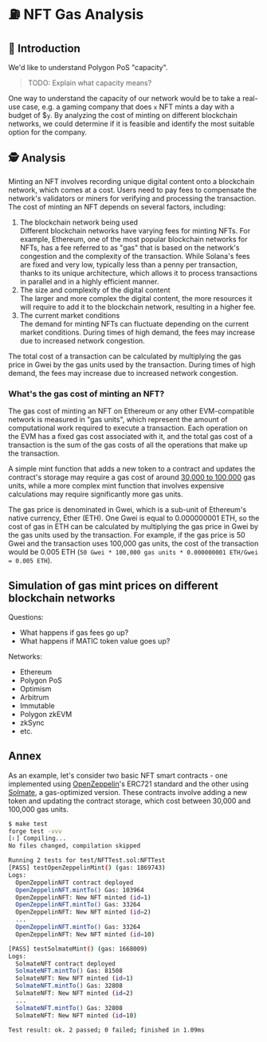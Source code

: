 # ⛽️ NFT Gas Analysis

## 📌 Introduction

We'd like to understand Polygon PoS "capacity".

> TODO: Explain what capacity means?

One way to understand the capacity of our network would be to take a real-use case, e.g. a gaming company that does `x` NFT mints a day with a budget of $`y`. By analyzing the cost of minting on different blockchain networks, we could determine if it is feasible and identify the most suitable option for the company.

## 🕵️ Analysis

Minting an NFT involves recording unique digital content onto a blockchain network, which comes at a cost. Users need to pay fees to compensate the network's validators or miners for verifying and processing the transaction. The cost of minting an NFT depends on several factors, including:

1. The blockchain network being used  
  Different blockchain networks have varying fees for minting NFTs. For example, Ethereum, one of the most popular blockchain networks for NFTs, has a fee referred to as "gas" that is based on the network's congestion and the complexity of the transaction. While Solana's fees are fixed and very low, typically less than a penny per transaction, thanks to its unique architecture, which allows it to process transactions in parallel and in a highly efficient manner.
2. The size and complexity of the digital content  
  The larger and more complex the digital content, the more resources it will require to add it to the blockchain network, resulting in a higher fee.
3. The current market conditions  
  The demand for minting NFTs can fluctuate depending on the current market conditions. During times of high demand, the fees may increase due to increased network congestion.

The total cost of a transaction can be calculated by multiplying the gas price in Gwei by the gas units used by the transaction. During times of high demand, the fees may increase due to increased network congestion.

### What's the gas cost of minting an NFT?

The gas cost of minting an NFT on Ethereum or any other EVM-compatible network is measured in "gas units", which represent the amount of computational work required to execute a transaction. Each operation on the EVM has a fixed gas cost associated with it, and the total gas cost of a transaction is the sum of the gas costs of all the operations that make up the transaction.

A simple mint function that adds a new token to a contract and updates the contract's storage may require a gas cost of around [30,000 to 100,000](#annex) gas units, while a more complex mint function that involves expensive calculations may require significantly more gas units.

The gas price is denominated in Gwei, which is a sub-unit of Ethereum's native currency, Ether (ETH). One Gwei is equal to 0.000000001 ETH, so the cost of gas in ETH can be calculated by multiplying the gas price in Gwei by the gas units used by the transaction. For example, if the gas price is 50 Gwei and the transaction uses 100,000 gas units, the cost of the transaction would be 0.005 ETH (`50 Gwei * 100,000 gas units * 0.000000001 ETH/Gwei = 0.005 ETH`).

## Simulation of gas mint prices on different blockchain networks

Questions:
- What happens if gas fees go up?
- What happens if MATIC token value goes up?

Networks:
- Ethereum
- Polygon PoS
- Optimism
- Arbitrum
- Immutable
- Polygon zkEVM
- zkSync
- etc.

## Annex

As an example, let's consider two basic NFT smart contracts - one implemented using [OpenZeppelin](https://github.com/OpenZeppelin/openzeppelin-contracts/blob/master/contracts/token/ERC721/ERC721.sol)'s ERC721 standard and the other using [Solmate](https://github.com/transmissions11/solmate/blob/main/src/tokens/ERC721.sol), a gas-optimized version. These contracts involve adding a new token and updating the contract storage, which cost between 30,000 and 100,000 gas units.

```sh
$ make test
forge test -vvv
[⠆] Compiling...
No files changed, compilation skipped

Running 2 tests for test/NFTTest.sol:NFTTest
[PASS] testOpenZeppelinMint() (gas: 1869743)
Logs:
  OpenZeppelinNFT contract deployed
  OpenZeppelinNFT.mintTo() Gas: 103964
  OpenZeppelinNFT: New NFT minted (id=1)
  OpenZeppelinNFT.mintTo() Gas: 33264
  OpenZeppelinNFT: New NFT minted (id=2)
  ...
  OpenZeppelinNFT.mintTo() Gas: 33264
  OpenZeppelinNFT: New NFT minted (id=10)

[PASS] testSolmateMint() (gas: 1668009)
Logs:
  SolmateNFT contract deployed
  SolmateNFT.mintTo() Gas: 81508
  SolmateNFT: New NFT minted (id=1)
  SolmateNFT.mintTo() Gas: 32808
  SolmateNFT: New NFT minted (id=2)
  ...
  SolmateNFT.mintTo() Gas: 32808
  SolmateNFT: New NFT minted (id=10)

Test result: ok. 2 passed; 0 failed; finished in 1.09ms
```
